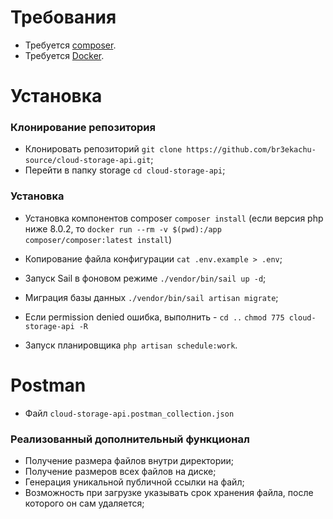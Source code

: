 # Требования

* Требуется [composer](https://getcomposer.org/download/).
* Требуется [Docker](https://docs.docker.com/engine/install/).

# Установка

### Клонирование репозитория
* Клонировать репозиторий `git clone https://github.com/br3ekachu-source/cloud-storage-api.git`;
* Перейти в папку storage `cd cloud-storage-api`;

### Установка 
* Установка компонентов composer `composer install` 
(если версия php ниже 8.0.2, то `docker run --rm -v $(pwd):/app composer/composer:latest install`)

* Копирование файла конфигурации `cat .env.example > .env`;
* Запуск Sail в фоновом режиме `./vendor/bin/sail up -d`;
* Миграция базы данных `./vendor/bin/sail artisan migrate`;
* Если permission denied ошибка, выполнить - 
	`cd ..`
	`chmod 775 cloud-storage-api -R`

* Запуск планировщика `php artisan schedule:work`.

# Postman

* Файл `cloud-storage-api.postman_collection.json`

### Реализованный дополнительный функционал

* Получение размера файлов внутри директории;
* Получение размеров всех файлов на диске;
* Генерация уникальной публичной ссылки на файл;
* Возможность при загрузке указывать срок хранения файла, после которого он сам удаляется;